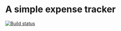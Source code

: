 # A simple expense tracker

[![Build status](https://416studios.visualstudio.com/Expenses/_apis/build/status/Expenses-CI)](https://416studios.visualstudio.com/Expenses/_build/latest?definitionId=4)
